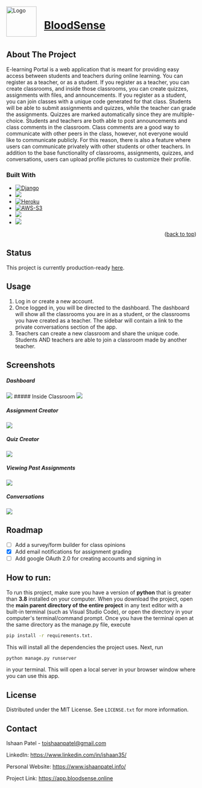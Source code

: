 

<!-- PROJECT LOGO -->
<br />
<div align="left">
  <a href="https://e-learning-portal-ishaan.herokuapp.com/" style="display:flex; align-items:center;">
    <img src="https://raw.githubusercontent.com/Ishaan35/E-Learning-Portal/main/Logo.png" alt="Logo" width="80" height="80" style="margin-right:20px">
	<h1>BloodSense</h1>
	</h1>
  </a>


<!-- ABOUT THE PROJECT -->
## About The Project


E-learning Portal is a web application that is meant for providing easy access between students and teachers during online learning. You can register as a teacher, or as a student. If you register as a teacher, you can create classrooms, and inside those classrooms, you can create quizzes, assignments with files, and announcements. If you register as a student, you can join classes with a unique code generated for that class. Students will be able to submit assignments and quizzes, while the teacher can grade the assignments. Quizzes are marked automatically since they are multiple-choice. Students and teachers are both able to post announcements and class comments in the classroom. Class comments are a good way to communicate with other peers in the class, however, not everyone would like to communicate publicly. For this reason, there is also a feature where users can communicate privately with other students or other teachers. In addition to the base functionality of classrooms, assignments, quizzes, and conversations, users can upload profile pictures to customize their profile.

### Built With

* [![Django][Django]][Django-url]
* [![][MySQL]][SQL-url]
* [![Heroku][Heroku]][Heroku-url]
* [![AWS-S3][AWS-S3]][AWS-S3-url]
* [![][Python]][Python-url]
* ![][JavaScript]

<p align="right">(<a href="#readme-top">back to top</a>)</p>



<!-- Status -->
## Status

This project is currently production-ready [here](https://e-learning-portal-ishaan.herokuapp.com).



## Usage

1. Log in or create a new account.
2. Once logged in, you will be directed to the dashboard. The dashboard will show all the classrooms you are in as a student, or the classrooms you have created as a teacher. The sidebar will contain a link to the private conversations section of the app.
3. Teachers can create a new classroom and share the unique code. Students AND teachers are able to join a classroom made by another teacher.


## Screenshots

##### Dashboard
<img src="https://github.com/Ishaan35/E-Learning-Portal/blob/main/static/images/Dashboard.png?raw=true">
##### Inside Classroom
<img src="https://github.com/Ishaan35/E-Learning-Portal/blob/main/static/images/InsideClassroom.png?raw=true">

##### Assignment Creator
<img src="https://github.com/Ishaan35/E-Learning-Portal/blob/main/static/images/Assignment%20Creator.png?raw=true">

##### Quiz Creator
<img src="https://github.com/Ishaan35/E-Learning-Portal/blob/main/static/images/Quiz%20Creator.png?raw=true">

##### Viewing Past Assignments
<img src="https://github.com/Ishaan35/E-Learning-Portal/blob/main/static/images/Assignment%20List.png?raw=true">

##### Conversations
<img src="https://github.com/Ishaan35/E-Learning-Portal/blob/main/static/images/Conversations.png?raw=true">


<!-- ROADMAP -->
## Roadmap

- [ ] Add a survey/form builder for class opinions
- [x] Add email notifications for assignment grading
- [ ] Add google OAuth 2.0 for creating accounts and signing in

## How to run:

To run this project, make sure you have a version of **python** that is greater than **3.8** installed on your computer. When you download the project, open the **main parent directory of the entire project** in any text editor with a built-in terminal (such as Visual Studio Code), or open the directory in your computer's terminal/command prompt. Once you have the terminal open at the same directory as the manage.py file, execute

```bash
pip install -r requirements.txt.
```

This will install all the dependencies the project uses. Next, run

```bash
python manage.py runserver
```

in your terminal. This will open a local server in your browser window where you can use this app.





<!-- LICENSE -->
## License

Distributed under the MIT License. See `LICENSE.txt` for more information.




<!-- CONTACT -->
## Contact

Ishaan Patel  -  toishaanpatel@gmail.com

LinkedIn:  https://www.linkedin.com/in/ishaan35/

Personal Website: https://www.ishaanpatel.info/

Project Link: https://app.bloodsense.online








<!-- MARKDOWN LINKS & IMAGES -->
<!-- https://www.markdownguide.org/basic-syntax/#reference-style-links -->
[contributors-shield]: https://img.shields.io/github/contributors/othneildrew/Best-README-Template.svg?style=for-the-badge
[contributors-url]: https://github.com/othneildrew/Best-README-Template/graphs/contributors
[forks-shield]: https://img.shields.io/github/forks/othneildrew/Best-README-Template.svg?style=for-the-badge
[forks-url]: https://github.com/othneildrew/Best-README-Template/network/members
[stars-shield]: https://img.shields.io/github/stars/othneildrew/Best-README-Template.svg?style=for-the-badge
[stars-url]: https://github.com/othneildrew/Best-README-Template/stargazers
[issues-shield]: https://img.shields.io/github/issues/othneildrew/Best-README-Template.svg?style=for-the-badge
[issues-url]: https://github.com/othneildrew/Best-README-Template/issues
[license-shield]: https://img.shields.io/github/license/othneildrew/Best-README-Template.svg?style=for-the-badge
[license-url]: https://github.com/othneildrew/Best-README-Template/blob/master/LICENSE.txt
[linkedin-shield]: https://img.shields.io/badge/-LinkedIn-black.svg?style=for-the-badge&logo=linkedin&colorB=555
[linkedin-url]: https://linkedin.com/in/othneildrew
[product-screenshot]: images/screenshot.png


[Next.js]: https://img.shields.io/badge/next.js-000000?style=for-the-badge&logo=nextdotjs&logoColor=white
[Next-url]: https://nextjs.org/
[React.js]: https://img.shields.io/badge/React-20232A?style=for-the-badge&logo=react&logoColor=61DAFB
[React-url]: https://reactjs.org/
[Express.js]: https://img.shields.io/badge/Express.js-35495E?style=for-the-badge&logo=express
[Express-url]: https://expressjs.com/
[Passport.js]:https://img.shields.io/badge/Passport.js-4a4a55?style=for-the-badge&logo=passport
[Passport-url]:https://www.passportjs.org/
[MySQL]:https://img.shields.io/badge/MySQL-ccd4ed?style=for-the-badge&logo=mysql&logoColor=910000
[SQL-url]:https://www.mysql.com/
[Google Cloud]: https://img.shields.io/badge/Google%20Cloud-5c5866?style=for-the-badge&logo=google-cloud
[GoogleCloud-url]: https://cloud.google.com/
[Microsoft Azure]: https://img.shields.io/badge/Microsoft%20Azure-343440?style=for-the-badge&logo=microsoft-azure&logoColor=42adff
[Azure-url]: https://azure.microsoft.com/en-us/
[Vercel]:https://img.shields.io/badge/Vercel-000000?style=for-the-badge&logo=vercel&logoColor=ffffff
[Vercel-url]:https://vercel.com/dashboard
[Render]:https://img.shields.io/badge/Render-4351e8?style=for-the-badge&logo=render&logoColor=ffffff
[Render-url]:https://render.com/
[NameCheap]:https://img.shields.io/badge/NameCheap-ff8c44?style=for-the-badge&logo=namecheap&logoColor=ffffff
[Namecheap-url]:https://www.namecheap.com/domains/

[Django]:https://img.shields.io/badge/Django-103e2e?style=for-the-badge&logo=django&logoColor=ffffff
[Django-url]:https://www.djangoproject.com/
[Heroku]:https://img.shields.io/badge/Heroku-6c67a9?style=for-the-badge&logo=heroku&logoColor=ffffff
[Heroku-url]:https://www.heroku.com/
[AWS-S3]:https://img.shields.io/badge/AWS%20S3-222e3d?style=for-the-badge&logo=amazon-s3&logoColor=f79400
[AWS-S3-url]:https://aws.amazon.com/s3/
[Python]:https://img.shields.io/badge/Python-112a45?style=for-the-badge&logo=python&logoColor=ffc537
[Python-url]:https://www.python.org/
[JavaScript]: https://img.shields.io/badge/JavaScript-141529?style=for-the-badge&logo=JavaScript&logoColor=ffc537
